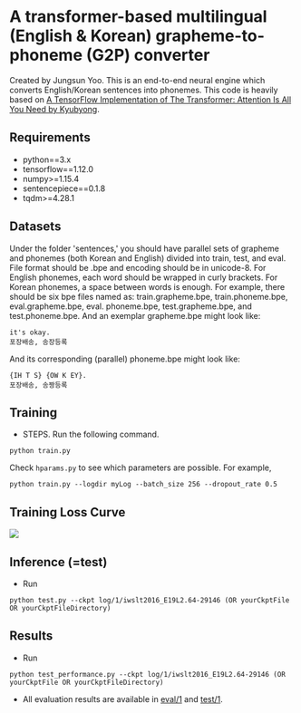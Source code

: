 # A transformer-based multilingual (English & Korean) grapheme-to-phoneme (G2P) converter

Created by Jungsun Yoo.
This is an end-to-end neural engine which converts English/Korean sentences into phonemes. 
This code is heavily based on [A TensorFlow Implementation of The Transformer: Attention Is All You Need by Kyubyong](https://github.com/Kyubyong/transformer).

## Requirements
* python==3.x 
* tensorflow==1.12.0
* numpy>=1.15.4
* sentencepiece==0.1.8
* tqdm>=4.28.1

## Datasets

Under the folder 'sentences,' you should have parallel sets of grapheme and phonemes (both Korean and English) divided into train, test, and eval.
File format should be .bpe and encoding should be in unicode-8.
For English phonemes, each word should be wrapped in curly brackets. For Korean phonemes, a space between words is enough.
For example, there should be six bpe files named as: train.grapheme.bpe, train.phoneme.bpe, eval.grapheme.bpe, eval. phoneme.bpe, test.grapheme.bpe, and test.phoneme.bpe.
And an exemplar grapheme.bpe might look like: 

```
it's okay.
포장배송, 송장등록
```

And its corresponding (parallel) phoneme.bpe might look like: 

```
{IH T S} {OW K EY}.
포장배송, 송짱등록
```

## Training
* STEPS. Run the following command.
```
python train.py
```
Check `hparams.py` to see which parameters are possible. For example,
```
python train.py --logdir myLog --batch_size 256 --dropout_rate 0.5
```

## Training Loss Curve
<img src="fig/loss_curve.png">


## Inference (=test)
* Run
```
python test.py --ckpt log/1/iwslt2016_E19L2.64-29146 (OR yourCkptFile OR yourCkptFileDirectory)
```

## Results
* Run
```
python test_performance.py --ckpt log/1/iwslt2016_E19L2.64-29146 (OR yourCkptFile OR yourCkptFileDirectory)
```
* All evaluation results are available in [eval/1](eval/1) and [test/1](test/1).
